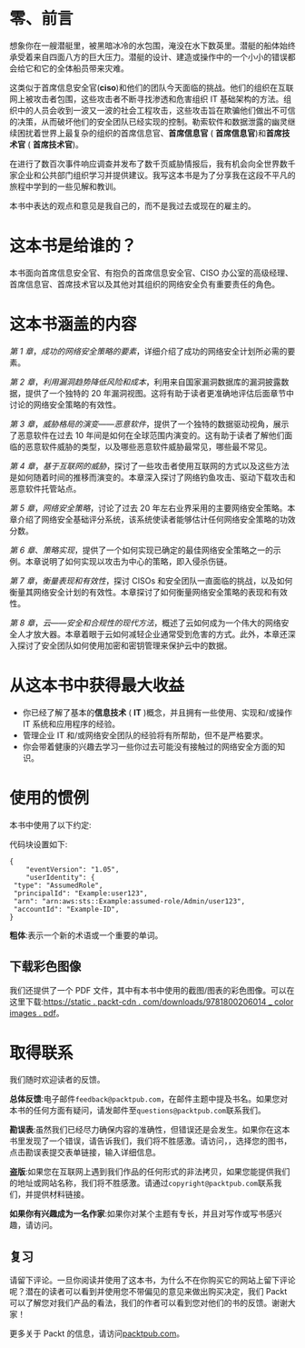 # 零、前言

想象你在一艘潜艇里，被黑暗冰冷的水包围，淹没在水下数英里。潜艇的船体始终承受着来自四面八方的巨大压力。潜艇的设计、建造或操作中的一个小小的错误都会给它和它的全体船员带来灾难。

这类似于首席信息安全官(**ciso**)和他们的团队今天面临的挑战。他们的组织在互联网上被攻击者包围，这些攻击者不断寻找渗透和危害组织 IT 基础架构的方法。组织中的人员会收到一波又一波的社会工程攻击，这些攻击旨在欺骗他们做出不可信的决策，从而破坏他们的安全团队已经实现的控制。勒索软件和数据泄露的幽灵继续困扰着世界上最复杂的组织的首席信息官、**首席信息官** ( **首席信息官**)和**首席技术官** ( **首席技术官**)。

在进行了数百次事件响应调查并发布了数千页威胁情报后，我有机会向全世界数千家企业和公共部门组织学习并提供建议。我写这本书是为了分享我在这段不平凡的旅程中学到的一些见解和教训。

本书中表达的观点和意见是我自己的，而不是我过去或现在的雇主的。

# 这本书是给谁的？

本书面向首席信息安全官、有抱负的首席信息安全官、CISO 办公室的高级经理、首席信息官、首席技术官以及其他对其组织的网络安全负有重要责任的角色。

# 这本书涵盖的内容

*第 1 章*，*成功的网络安全策略的要素*，详细介绍了成功的网络安全计划所必需的要素。

*第 2 章*，*利用漏洞趋势降低风险和成本*，利用来自国家漏洞数据库的漏洞披露数据，提供了一个独特的 20 年漏洞视图。这将有助于读者更准确地评估后面章节中讨论的网络安全策略的有效性。

*第 3 章*，*威胁格局的演变——恶意软件*，提供了一个独特的数据驱动视角，展示了恶意软件在过去 10 年间是如何在全球范围内演变的。这有助于读者了解他们面临的恶意软件威胁的类型，以及哪些恶意软件威胁最常见，哪些最不常见。

*第 4 章*，*基于互联网的威胁*，探讨了一些攻击者使用互联网的方式以及这些方法是如何随着时间的推移而演变的。本章深入探讨了网络钓鱼攻击、驱动下载攻击和恶意软件托管站点。

*第 5 章*，*网络安全策略*，讨论了过去 20 年左右业界采用的主要网络安全策略。本章介绍了网络安全基础评分系统，该系统使读者能够估计任何网络安全策略的功效分数。

*第 6 章*、*策略实现*，提供了一个如何实现已确定的最佳网络安全策略之一的示例。本章说明了如何实现以攻击为中心的策略，即入侵杀伤链。

*第 7 章*，*衡量表现和有效性*，探讨 CISOs 和安全团队一直面临的挑战，以及如何衡量其网络安全计划的有效性。本章探讨了如何衡量网络安全策略的表现和有效性。

*第 8 章*，*云——安全和合规性的现代方法*，概述了云如何成为一个伟大的网络安全人才放大器。本章着眼于云如何减轻企业通常受到危害的方式。此外，本章还深入探讨了安全团队如何使用加密和密钥管理来保护云中的数据。

# 从这本书中获得最大收益

*   你已经了解了基本的**信息技术** ( **IT** )概念，并且拥有一些使用、实现和/或操作 IT 系统和应用程序的经验。
*   管理企业 IT 和/或网络安全团队的经验将有所帮助，但不是严格要求。
*   你会带着健康的兴趣去学习一些你过去可能没有接触过的网络安全方面的知识。

# 使用的惯例

本书中使用了以下约定:

代码块设置如下:

```
{
    "eventVersion": "1.05", 
    "userIdentity": { 
 "type": "AssumedRole", 
 "principalId": "Example:user123", 
 "arn": "arn:aws:sts::Example:assumed-role/Admin/user123", 
 "accountId": "Example-ID", 
} 
```

**粗体**:表示一个新的术语或一个重要的单词。

## 下载彩色图像

我们还提供了一个 PDF 文件，其中有本书中使用的截图/图表的彩色图像。可以在这里下载:[https://static . packt-cdn . com/downloads/9781800206014 _ color images . pdf]( https://static.packt-cdn.com/downloads/9781800206014_ColorImages.pdf)。

# 取得联系

我们随时欢迎读者的反馈。

**总体反馈**:电子邮件`feedback@packtpub.com`，在邮件主题中提及书名。如果您对本书的任何方面有疑问，请发邮件至`questions@packtpub.com`联系我们。

**勘误表**:虽然我们已经尽力确保内容的准确性，但错误还是会发生。如果你在这本书里发现了一个错误，请告诉我们，我们将不胜感激。请访问，[](http://www.packtpub.com/submit-errata)，选择您的图书，点击勘误表提交表单链接，输入详细信息。

**盗版**:如果您在互联网上遇到我们作品的任何形式的非法拷贝，如果您能提供我们的地址或网站名称，我们将不胜感激。请通过`copyright@packtpub.com`联系我们，并提供材料链接。

**如果你有兴趣成为一名作家**:如果你对某个主题有专长，并且对写作或写书感兴趣，请访问。

## 复习

请留下评论。一旦你阅读并使用了这本书，为什么不在你购买它的网站上留下评论呢？潜在的读者可以看到并使用您不带偏见的意见来做出购买决定，我们 Packt 可以了解您对我们产品的看法，我们的作者可以看到您对他们的书的反馈。谢谢大家！

更多关于 Packt 的信息，请访问[packtpub.com](http://packtpub.com)。